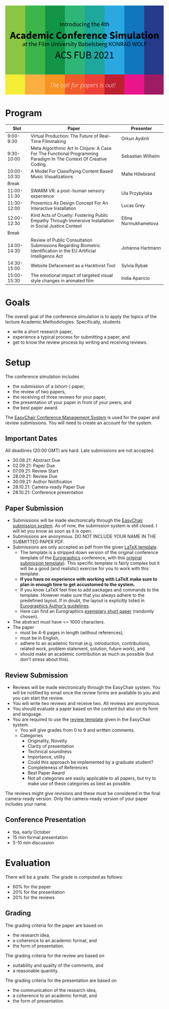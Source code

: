 

![acsfub_2021](img/acsfub_2021.png)


# Program

| Slot        | Paper                                                                                                              | Presenter             |
|-------------|--------------------------------------------------------------------------------------------------------------------|-----------------------|
| 9:00-9:30   | Virtual Production: The Future of Real-Time Filmmaking                                                             | Orkun Aydinli         |
| 9:30-10:00  | Meta Algorithmic Art In Clojure: A Case For The Functional Programming Paradigm In The Context Of Creative Coding  | Sebastian Wilhelm     |
| 10:00-10:30 | A Model For Classifiying Content Based Music Visualizations                                                        | Malte Hillebrand      |
| Break       |                                                                                                                    |                       |
| 11:00-11:30 | SWARM VR: a post-human sensory experience                                                                          | Ula Przybylska        |
| 11:30-12:00 | Proxemics As Design Concept For An Interactive Installation                                                        | Lucas Grey            |
| 12:00-12:30 | Kind Acts of Cruelty: Fostering Public Empathy Through Immersive Installation in Social Justice Context            | Ellina Nurmukhametova |
| Break       |                                                                                                                    |                       |
| 14:00-14:30 | Review of Public Consultation Submissions Regarding Biometric Identification in the EU Artificial Intelligence Act | Johanna Hartmann      |
| 14:30-15:00 | Website Defacement as a Hacktivist Tool                                                                            | Sylvia Rybak          |
| 15:00-15:30 | The emotional impact of targeted visual style changes in animated film                                             | India Aparicio        |



# Goals

The overall goal of the conference simulation is to apply the topics of the lecture Academic Methodologies. Specifically, students  

* write a short research paper,
* experience a typical process for submitting a paper, and
* get to know the review process by writing and receiving reviews.

# Setup

The conference simulation includes

* the submission of a (short-) paper,
* the review of two papers,
* the receiving of three reviews for your paper,
* the presentation of your paper in front of your peers, and
* the best paper award.

The [EasyChair Conference Management System](https://easychair.org/) is used for the paper and review submissions. You will need to create an account for the system.

## Important Dates

All deadlines (20:00 GMT) are hard. Late submissions are not accepted.

* 30.08.21: Abstract Due
* 02.09.21: Paper Due
* 07.09.21: Review Start
* 28.09.21: Review Due
* 30.09.21: Author Notification
* 28.10.21: Camera-ready Paper Due
* 28.10.21: Conference presentation


## Paper Submission

* Submissions will be made electronically through the [EasyChair submission system](https://easychair.org/conferences/?conf=acsfub2020). As of now, the submission system is still closed. I will let you know as soon as it is open.
* Submissions are anonymous. DO NOT INCLUDE YOUR NAME IN THE SUBMITTED PAPER PDF.
* Submissions are only accepted as pdf from the given [LaTeX template](acsfubPublStyle.zip).
    * The template is a stripped down version of the original conference template of the [Eurographics](https://conferences.eg.org/eg2021/) conference, with this [original submission template](egPublStyle-EG-full-star-short-edu-tut-posters-2019.zip)). This specific template is fairly complex but it will be a good (and realistic) exercise for you to work with this template.
    * **If you have no experience with working with LaTeX make sure to plan in enough time to get accustomed to the system.**
    * If you know LaTeX feel free to add packages and commands to the template. However make sure that you always adhere to the predefined layout. If in doubt, the layout is explicitly listed in [Eurographics Author’s guidelines](egPublStyle-EG-full-star-short-edu-tut-posters-2019.zip).
    * Here can find an Eurographics [exemplary short paper](https://www.dfki.de/fileadmin/user_upload/import/10356_009-012.pdf) (randomly chosen).
* The abstract must have <= 1000 characters.
* The paper 
    * must be 4-6 pages in length (without references),
    * must be in English,
    * adhere to an academic format (e.g. introduction, contributions, related work, problem statement, solution, future work), and 
    * should make an academic contribution as much as possible (but don't stress about this).

## Review Submission

* Reviews will be made electronically through the EasyChair system. You will be notified by email once the review forms are available to you and you can start the review.
* You will write two reviews and receive two. All reviews are anonymous.
* You should evaluate a paper based on the content but also on its form and language.
* You are required to use the [review template](review_template_preview.txt) given in the EasyChair system.
    * You will give grades from 0 to 9 and written comments.
    * Categories
        * Originality, Novelty
        * Clarity of presentation
        * Technical soundness
        * Importance, utility
        * Could this approach be implemented by a graduate student?
        * Completeness of References
        * Best Paper Award
        * Not all categories are easily applicable to all papers, but try to make use of these categories as best as possible.

The reviews might give revisions and these must be considered in the final camera-ready version. Only the camera-ready version of your paper includes your name.

## Conference Presentation

* tba, early October
* 15 min formal presentation
* 5-10 min discussion

# Evaluation

There will be a grade. The grade is computed as follows:

* 60% for the paper
* 20% for the presentation
* 20% for the reviews

## Grading

The grading criteria for the paper are based on

* the research idea,
* a coherence to an academic format, and
* the form of presentation.

The grading criteria for the review are based on

* suitability and quality of the comments, and
* a reasonable quantity.

The grading criteria for the presentation are based on

* the communication of the research idea,
* a coherence to an academic format, and
* the form of presentation.
